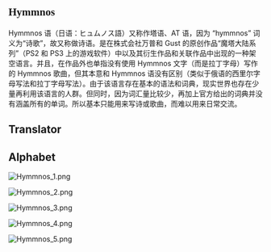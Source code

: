 <h2 style="font-family: 'Hymmnos';">Hymmnos</h2>

Hymmnos 语（日语：ヒュムノス語）又称作塔语、AT 语，因为 “hymmnos” 词义为“诗歌”，故又称做诗语。是在株式会社万普和 Gust 的原创作品“魔塔大陆系列”（PS2 和 PS3 上的游戏软件）中以及其衍生作品和关联作品中出现的一种架空语言。并且，在作品外也单指没有使用 Hymmnos 文字（而是拉丁字母）写作的 Hymmnos 歌曲，但其本意和 Hymmnos 语没有区别（类似于俄语的西里尔字母写法和拉丁字母写法）。由于该语言存在基本的语法和词典，现实世界也存在少量再利用该语言的人群。但同时，因为词汇量比较少，再加上官方给出的词典并没有涵盖所有的单词。所以基本只能用来写诗或歌曲，而难以用来日常交流。

## Translator

<Translator conlang="Hymmnos"></Translator>

## Alphabet

![Hymmnos_1.png](https://i.loli.net/2020/09/24/JiId1UpFwm5jCZf.png)

![Hymmnos_2.png](https://i.loli.net/2020/09/24/oZ4Cbm3jAfFlB2q.png)

![Hymmnos_3.png](https://i.loli.net/2020/09/24/CSc2uFRm6JK4wYp.png)

![Hymmnos_4.png](https://i.loli.net/2020/09/24/sc7UDw9Hq3R6iYL.png)

![Hymmnos_5.png](https://i.loli.net/2020/09/24/agQUTunxj7RlWmf.png)

